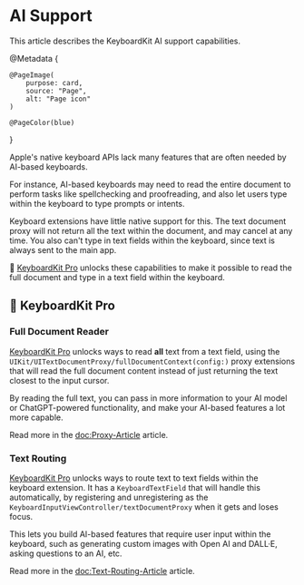 # AI Support

This article describes the KeyboardKit AI support capabilities.

@Metadata {

    @PageImage(
        purpose: card,
        source: "Page",
        alt: "Page icon"
    )

    @PageColor(blue)
}

Apple's native keyboard APIs lack many features that are often needed by AI-based keyboards.

For instance, AI-based keyboards may need to read the entire document to perform tasks like spellchecking and proofreading, and also let users type within the keyboard to type prompts or intents.

Keyboard extensions have little native support for this. The text document proxy will not return all the text within the document, and may cancel at any time. You also can't type in text fields within the keyboard, since text is always sent to the main app.

👑 [KeyboardKit Pro][Pro] unlocks these capabilities to make it possible to read the full document and type in a text field within the keyboard.



## 👑 KeyboardKit Pro

### Full Document Reader

[KeyboardKit Pro][Pro] unlocks ways to read **all** text from a text field, using the ``UIKit/UITextDocumentProxy/fullDocumentContext(config:)`` proxy extensions that will read the full document content instead of just returning the text closest to the input cursor.

By reading the full text, you can pass in more information to your AI model or ChatGPT-powered functionality, and make your AI-based features a lot more capable.

Read more in the <doc:Proxy-Article> article.


### Text Routing

[KeyboardKit Pro][Pro] unlocks ways to route text to text fields within the keyboard extension. It has a ``KeyboardTextField`` that will handle this automatically, by registering and unregistering as the ``KeyboardInputViewController/textDocumentProxy`` when it gets and loses focus.

This lets you build AI-based features that require user input within the keyboard, such as generating custom images with Open AI and DALL·E, asking questions to an AI, etc.

Read more in the <doc:Text-Routing-Article> article.



[Pro]: https://github.com/KeyboardKit/KeyboardKitPro
